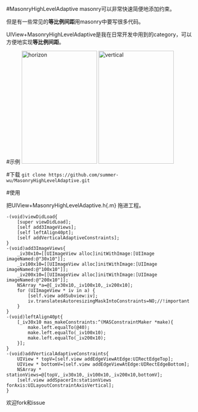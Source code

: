 #MasonryHighLevelAdaptive
masonry可以非常快速简便地添加约束。

但是有一些常见的**等比例间距**用masonry中要写很多代码。

UIView+MasonryHighLevelAdaptive是我在日常开发中用到的category，可以方便地实现**等比例间距**。

#示例
<img src="https://cloud.githubusercontent.com/assets/2476434/10684568/5bcce420-7981-11e5-9b63-9bfbe23e2b55.png" alt="horizon" width=200px height=300px />
<img src="https://cloud.githubusercontent.com/assets/2476434/10684657/74b0c316-7982-11e5-9a27-b6989a2eaba9.jpg" alt="vertical" width=200px height=300px  />


#下载
`git clone https://github.com/summer-wu/MasonryHighLevelAdaptive.git`

#使用

把UIView+MasonryHighLevelAdaptive.h{.m} 拖进工程。

```
-(void)viewDidLoad{
    [super viewDidLoad];
    [self add3ImageViews];
    [self leftAlign40pt];
    [self addVerticalAdaptiveConstraints];   
}
-(void)add3ImageViews{
    _iv30x10=[[UIImageView alloc]initWithImage:[UIImage imageNamed:@"30x10"]];
    _iv100x10=[[UIImageView alloc]initWithImage:[UIImage imageNamed:@"100x10"]];
    _iv200x10=[[UIImageView alloc]initWithImage:[UIImage imageNamed:@"200x10"]];
    NSArray *a=@[_iv30x10,_iv100x10,_iv200x10];
    for (UIImageView * iv in a) {
        [self.view addSubview:iv];
        iv.translatesAutoresizingMaskIntoConstraints=NO;//!important
    }
}
-(void)leftAlign40pt{
    [_iv30x10 mas_makeConstraints:^(MASConstraintMaker *make){
        make.left.equalTo(@40);
        make.left.equalTo(_iv100x10);
        make.left.equalTo(_iv200x10);
    }];
}
-(void)addVerticalAdaptiveConstraints{
    UIView * topV=[self.view addEdgeViewAtEdge:UIRectEdgeTop];
    UIView * bottomV=[self.view addEdgeViewAtEdge:UIRectEdgeBottom];
    NSArray * stationViews=@[topV,_iv30x10,_iv100x10,_iv200x10,bottomV];
    [self.view addSpacerIn:stationViews forAxis:UILayoutConstraintAxisVertical];
}
```

欢迎fork和issue
